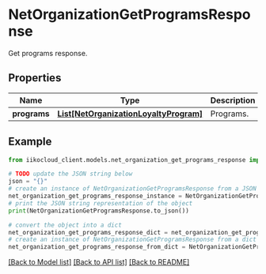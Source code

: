 # NetOrganizationGetProgramsResponse

Get programs response.

## Properties

Name | Type | Description | Notes
------------ | ------------- | ------------- | -------------
**programs** | [**List[NetOrganizationLoyaltyProgram]**](NetOrganizationLoyaltyProgram.md) | Programs. | [optional] 

## Example

```python
from iikocloud_client.models.net_organization_get_programs_response import NetOrganizationGetProgramsResponse

# TODO update the JSON string below
json = "{}"
# create an instance of NetOrganizationGetProgramsResponse from a JSON string
net_organization_get_programs_response_instance = NetOrganizationGetProgramsResponse.from_json(json)
# print the JSON string representation of the object
print(NetOrganizationGetProgramsResponse.to_json())

# convert the object into a dict
net_organization_get_programs_response_dict = net_organization_get_programs_response_instance.to_dict()
# create an instance of NetOrganizationGetProgramsResponse from a dict
net_organization_get_programs_response_from_dict = NetOrganizationGetProgramsResponse.from_dict(net_organization_get_programs_response_dict)
```
[[Back to Model list]](../README.md#documentation-for-models) [[Back to API list]](../README.md#documentation-for-api-endpoints) [[Back to README]](../README.md)


